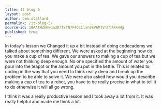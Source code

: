 ```yaml
---
title: It blog 5
layout: post
author: ben.stallard
permalink: /it-blog-5/
source-id: 18AAtHZkkwqa3D7T8TN7F4OcIlxn08V6MTVhft7XFHHg
published: true
---
```

In today's lesson we Changed it up a bit instead of doing codecademy we talked about something different. We were asked at the beginning how do you make a cup of tea. We gave our answers to making a cup of tea but we were not thinking deep enough. No one specified the amount of water you pour into the teapot or the amount you put in the kettle. This is related to coding in the way that you need to think really deep and break up the problem to be able to solve it. We were also asked how would you describe making a cup of tea to a robot, you have to be really precise in what to tell it to do otherwise it will all go wrong.

I think it was a really productive lesson and I took away a lot from it. It was really helpful and made me think a lot.

